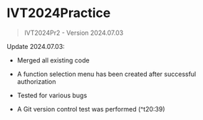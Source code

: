 # IVT2024Practice
> IVT2024Pr2 - Version 2024.07.03

Update 2024.07.03:
- Merged all existing code
- A function selection menu has been created after successful authorization
- Tested for various bugs

- A Git version control test was performed (^t20:39)
